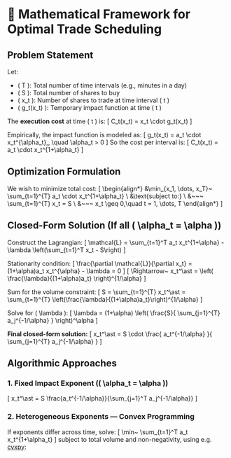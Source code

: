 # 🧮 Mathematical Framework for Optimal Trade Scheduling

## Problem Statement

Let:

- \( T \): Total number of time intervals (e.g., minutes in a day)
- \( S \): Total number of shares to buy
- \( x_t \): Number of shares to trade at time interval \( t \)
- \( g_t(x_t) \): Temporary impact function at time \( t \)

The **execution cost** at time \( t \) is:
\[
C_t(x_t) = x_t \cdot g_t(x_t)
\]

Empirically, the impact function is modeled as:
\[
g_t(x_t) = a_t \cdot x_t^{\alpha_t}\,, \quad \alpha_t > 0
\]
So the cost per interval is:
\[
C_t(x_t) = a_t \cdot x_t^{1+\alpha_t}
\]

## Optimization Formulation

We wish to minimize total cost:
\[
\begin{align*}
&\min_{x_1, \dots, x_T}~ \sum_{t=1}^{T} a_t \cdot x_t^{1+\alpha_t} \\
&\text{subject to:} \\
&~~~ \sum_{t=1}^{T} x_t = S \\
&~~~ x_t \geq 0,\quad t = 1, \dots, T
\end{align*}
\]

## Closed-Form Solution (If all \( \alpha_t = \alpha \))

Construct the Lagrangian:
\[
\mathcal{L} = \sum_{t=1}^T a_t x_t^{1+\alpha} - \lambda \left(\sum_{t=1}^T x_t - S\right)
\]

Stationarity condition:
\[
\frac{\partial \mathcal{L}}{\partial x_t} = (1+\alpha)a_t x_t^{\alpha} - \lambda = 0
\]
\[
\Rightarrow~ x_t^\ast = \left( \frac{\lambda}{(1+\alpha)a_t} \right)^{1/\alpha}
\]

Sum for the volume constraint:
\[
S = \sum_{t=1}^{T} x_t^\ast = \sum_{t=1}^{T} \left(\frac{\lambda}{(1+\alpha)a_t}\right)^{1/\alpha}
\]

Solve for \( \lambda \):
\[
\lambda = (1+\alpha) \left( \frac{S}{ \sum_{j=1}^{T} a_j^{-1/\alpha} } \right)^\alpha
\]

**Final closed-form solution:**
\[
x_t^\ast = S \cdot \frac{ a_t^{-1/\alpha} }{ \sum_{j=1}^{T} a_j^{-1/\alpha} }
\]

## Algorithmic Approaches

### 1. Fixed Impact Exponent (\( \alpha_t = \alpha \))

\[
x_t^\ast = S \frac{a_t^{-1/\alpha}}{\sum_{j=1}^T a_j^{-1/\alpha}}
\]

### 2. Heterogeneous Exponents — Convex Programming

If exponents differ across time, solve:
\[
\min~ \sum_{t=1}^T a_t x_t^{1+\alpha_t}
\]
subject to total volume and non-negativity, using e.g. [cvxpy](https://www.cvxpy.org/):


